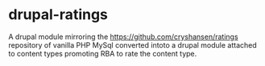 # drupal-ratings
A drupal module mirroring the https://github.com/cryshansen/ratings repository of vanilla PHP MySql converted intoto a drupal module attached to content types promoting RBA to rate the content type. 
